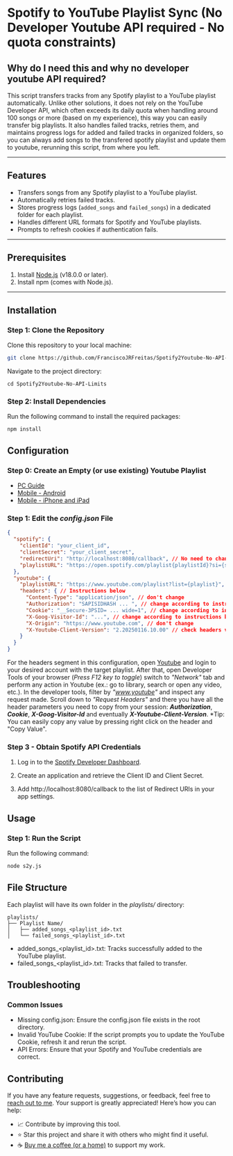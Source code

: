 # Spotify to YouTube Playlist Sync (No Developer Youtube API required - No quota constraints)
## Why do I need this and why no developer youtube API required?
This script transfers tracks from any Spotify playlist to a YouTube playlist automatically. Unlike other solutions, it does not rely on the YouTube Developer API, which often exceeds its daily quota when handling around 100 songs or more (based on my experience), this way you can easily transfer big playlists. It also handles failed tracks, retries them, and maintains progress logs for added and failed tracks in organized folders, so you can always add songs to the transfered spotify playlist and update them to youtube, rerunning this script, from where you left.

---

## Features
- Transfers songs from any Spotify playlist to a YouTube playlist.
- Automatically retries failed tracks.
- Stores progress logs (`added_songs` and `failed_songs`) in a dedicated folder for each playlist.
- Handles different URL formats for Spotify and YouTube playlists.
- Prompts to refresh cookies if authentication fails.

---

## Prerequisites
1. Install [Node.js](https://nodejs.org/) (v18.0.0 or later).
2. Install npm (comes with Node.js).

---

## Installation

### Step 1: Clone the Repository
Clone this repository to your local machine:
```bash
git clone https://github.com/FranciscoJRFreitas/Spotify2Youtube-No-API-Limits.git
```

Navigate to the project directory:
```
cd Spotify2Youtube-No-API-Limits
```
### Step 2: Install Dependencies
Run the following command to install the required packages:
```
npm install
```
## Configuration

### Step 0: Create an Empty (or use existing) Youtube Playlist

- [PC Guide](https://support.google.com/youtube/answer/57792?hl=en&co=GENIE.Platform%3DDesktop)
- [Mobile - Android](https://support.google.com/youtube/answer/57792?hl=en&co=GENIE.Platform%3DAndroid)
- [Mobile - iPhone and iPad](https://support.google.com/youtube/answer/57792?hl=en&co=GENIE.Platform%3DiOS&oco=0)

### Step 1: Edit the ***config.json*** File

```json
{
  "spotify": {
    "clientId": "your_client_id",
    "clientSecret": "your_client_secret",
    "redirectUri": "http://localhost:8080/callback", // No need to change
    "playlistURL": "https://open.spotify.com/playlist{playlistId}?si={si}" // Spotify playlist being copied - Handles different formats, you can simply copy the playlist URL directly from the spotify share functionality
  },
  "youtube": {
    "playlistURL": "https://www.youtube.com/playlist?list={playlist}", // Youtube target playlist - Handles different formats, you can simply copy the playlist URL directly from the browser in the playlist page, after creating it
    "headers": { // Instructions below
      "Content-Type": "application/json", // don't change
      "Authorization": "SAPISIDHASH ... ", // change according to instructions below
      "Cookie": "__Secure-3PSID= ... wide=1", // change according to instructions below
      "X-Goog-Visitor-Id": "...", // change according to instructions below
      "X-Origin": "https://www.youtube.com", // don't change
      "X-Youtube-Client-Version": "2.20250116.10.00" // check headers version
    }
  }
}
```

For the headers segment in this configuration, open [Youtube](https://www.youtube.com) and login to your desired account with the target playlist. After that, open Developer Tools of your browser (*Press F12 key to toggle*) switch to *"Network"* tab and perform any action in Youtube (ex.: go to library, search or open any video, etc.). In the developer tools, filter by *"www.youtube"* and inspect any request made. Scroll down to *"Request Headers"* and there you have all the header parameters you need to copy from your session: ***Authorization***, ***Cookie***, ***X-Goog-Visitor-Id*** and eventually ***X-Youtube-Client-Version***.
*Tip: You can easily copy any value by pressing right click on the header and "Copy Value".

### Step 3 - Obtain Spotify API Credentials

1. Log in to the [Spotify Developer Dashboard](https://developer.spotify.com/dashboard).

2. Create an application and retrieve the Client ID and Client Secret.

3. Add http://localhost:8080/callback to the list of Redirect URIs in your app settings.

## Usage

### Step 1: Run the Script
Run the following command:

```bash
node s2y.js
```

## File Structure
Each playlist will have its own folder in the *playlists/* directory:

```
playlists/
├── Playlist Name/
│   ├── added_songs_<playlist_id>.txt
│   └── failed_songs_<playlist_id>.txt
```

- added_songs_<playlist_id>.txt: Tracks successfully added to the YouTube playlist.
- failed_songs_<playlist_id>.txt: Tracks that failed to transfer.

## Troubleshooting
### Common Issues
- Missing config.json: Ensure the config.json file exists in the root directory.
- Invalid YouTube Cookie: If the script prompts you to update the YouTube Cookie, refresh it and rerun the script.
- API Errors: Ensure that your Spotify and YouTube credentials are correct.

## Contributing

If you have any feature requests, suggestions, or feedback, feel free to [reach out to me](https://franciscofreitas.netlify.app/). Your support is greatly appreciated! Here’s how you can help:

- 📈 Contribute by improving this tool.
- ⭐ Star this project and share it with others who might find it useful.
- ☕ [Buy me a coffee (or a home)](https://paypal.me/franfreitas2002) to support my work.



